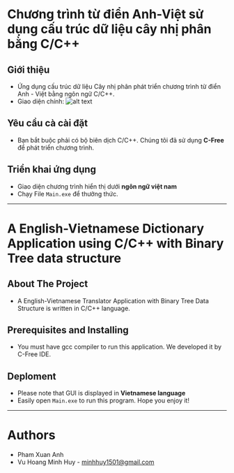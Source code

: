 # Chương trình từ điển Anh-Việt sử dụng cấu trúc dữ liệu cây nhị phân bằng C/C++

## Giới thiệu
- Ứng dụng cấu trúc dữ liệu Cây nhị phân phát triển chương trình từ điển Anh - Việt bằng ngôn ngữ C/C++.
- Giao diện chính:
![alt text](https://raw.githubusercontent.com/anh309/English-Vietnamese-Dictionary-Application_C-Cplusplus_Binary-Tree-Data-Structure/master/Home_UI.PNG)

## Yêu cầu cà cài đặt
- Bạn bắt buộc phải có bộ biên dịch C/C++. Chúng tôi đã sử dụng **C-Free** để phát triển chương trình.

## Triển khai ứng dụng
- Giao diện chương trình hiển thị dưới **ngôn ngữ việt nam** 
- Chạy File `Main.exe` để thưởng thức.
___
# A English-Vietnamese Dictionary Application using C/C++ with Binary Tree data structure
## About The Project
-  A English-Vietnamese Translator Application with Binary Tree Data Structure is written in C/C++ language.
## Prerequisites and Installing
- You must have gcc compiler to run this application. We developed it by C-Free IDE.

## Deploment
- Please note that GUI is displayed in **Vietnamese language**
- Easily open `Main.exe` to run this program. Hope you enjoy it!
___
# Authors
- Pham Xuan Anh
- Vu Hoang Minh Huy - minhhuy1501@gmail.com
